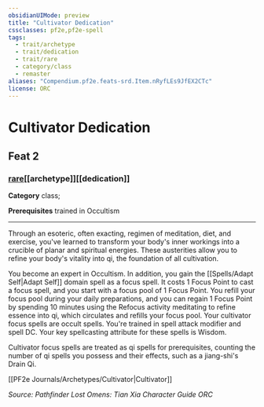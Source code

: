 ```yaml
---
obsidianUIMode: preview
title: "Cultivator Dedication"
cssclasses: pf2e,pf2e-spell
tags:
  - trait/archetype
  - trait/dedication
  - trait/rare
  - category/class
  - remaster
aliases: "Compendium.pf2e.feats-srd.Item.nRyfLEs9JfEX2CTc"
license: ORC
---
```

# Cultivator Dedication
## Feat 2
### [rare](rare "Rare Rarity Trait")[[archetype]][[dedication]]

**Category** class; 



**Prerequisites** trained in Occultism
* * *
Through an esoteric, often exacting, regimen of meditation, diet, and exercise, you've learned to transform your body's inner workings into a crucible of planar and spiritual energies. These austerities allow you to refine your body's vitality into qi, the foundation of all cultivation.

You become an expert in Occultism. In addition, you gain the [[Spells/Adapt Self|Adapt Self]] domain spell as a focus spell. It costs 1 Focus Point to cast a focus spell, and you start with a focus pool of 1 Focus Point. You refill your focus pool during your daily preparations, and you can regain 1 Focus Point by spending 10 minutes using the Refocus activity meditating to refine essence into qi, which circulates and refills your focus pool. Your cultivator focus spells are occult spells. You're trained in spell attack modifier and spell DC. Your key spellcasting attribute for these spells is Wisdom.

Cultivator focus spells are treated as qi spells for prerequisites, counting the number of qi spells you possess and their effects, such as a jiang-shi's Drain Qi.

[[PF2e Journals/Archetypes/Cultivator|Cultivator]]

*Source: Pathfinder Lost Omens: Tian Xia Character Guide*
*ORC*